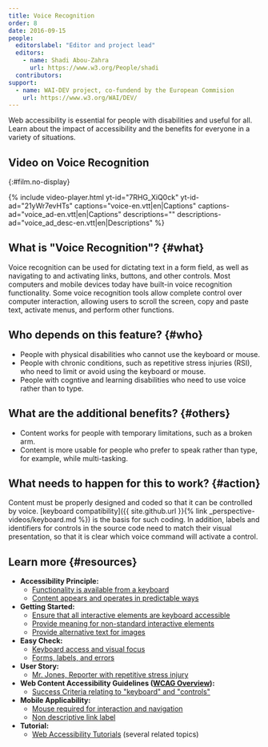 ```yaml
---
title: Voice Recognition
order: 8
date: 2016-09-15
people:
  editorslabel: "Editor and project lead"
  editors:
    - name: Shadi Abou-Zahra
      url: https://www.w3.org/People/shadi
  contributors:
support:
  - name: WAI-DEV project, co-fundend by the European Commision
    url: https://www.w3.org/WAI/DEV/
---
```


Web accessibility is essential for people with disabilities and useful
for all. Learn about the impact of accessibility and the benefits for
everyone in a variety of situations.

## Video on Voice Recognition
{:#film.no-display}

{% include video-player.html
    yt-id="7RHG_XiQ0ck"
    yt-id-ad="21yWr7evHTs"
    captions="voice-en.vtt|en|Captions"
    captions-ad="voice_ad-en.vtt|en|Captions"
    descriptions=""
    descriptions-ad="voice_ad_desc-en.vtt|en|Descriptions"
%}

What is "Voice Recognition"? {#what}
----------------------------

Voice recognition can be used for dictating text in a form field, as
well as navigating to and activating links, buttons, and other controls.
Most computers and mobile devices today have built-in voice recognition
functionality. Some voice recognition tools allow complete control over
computer interaction, allowing users to scroll the screen, copy and
paste text, activate menus, and perform other functions.

Who depends on this feature? {#who}
----------------------------

-   People with physical disabilities who cannot use the keyboard or
    mouse.
-   People with chronic conditions, such as repetitive stress injuries
    (RSI), who need to limit or avoid using the keyboard or mouse.
-   People with cogntive and learning disabilities who need to use voice
    rather than to type.

What are the additional benefits? {#others}
---------------------------------

-   Content works for people with temporary limitations, such as a
    broken arm.
-   Content is more usable for people who prefer to speak rather than
    type, for example, while multi-tasking.

What needs to happen for this to work? {#action}
--------------------------------------

Content must be properly designed and coded so that it can be controlled
by voice. [keyboard compatibility]({{ site.github.url }}{% link _perspective-videos/keyboard.md %}) is the basis for such
coding. In addition, labels and identifiers for controls in the source
code need to match their visual presentation, so that it is clear which
voice command will activate a control.

Learn more {#resources}
----------

-   **Accessibility Principle:**
    -   [Functionality is available from a
        keyboard](https://www.w3.org/WAI/intro/people-use-web/principles#keyboard)
    -   [Content appears and operates in predictable
        ways](https://www.w3.org/WAI/intro/people-use-web/principles#predictable)
-   **Getting Started:**
    -   [Ensure that all interactive elements are keyboard
        accessible](https://www.w3.org/WAI/gettingstarted/tips/developing.html#ensure-that-all-interactive-elements-are-keyboard-accessible)
    -   [Provide meaning for non-standard interactive
        elements](https://www.w3.org/WAI/gettingstarted/tips/developing.html#provide-meaning-for-non-standard-interactive-elements)
    -   [Provide alternative text for
        images](https://www.w3.org/WAI/gettingstarted/tips/designing.html#provide-alternative-text-for-images)
-   **Easy Check:**
    -   [Keyboard access and visual
        focus](https://www.w3.org/WAI/eval/preliminary.html#interaction)
    -   [Forms, labels, and
        errors](https://www.w3.org/WAI/eval/preliminary#forms)
-   **User Story:**
    -   [Mr. Jones, Reporter with repetitive stress
        injury](https://www.w3.org/WAI/intro/people-use-web/stories.html#reporter)
-   **Web Content Accessibility Guidelines ([WCAG
    Overview](https://www.w3.org/WAI/intro/wcag)):**
    -   [Success Criteria relating to "keyboard" and
        "controls"](https://www.w3.org/WAI/WCAG20/quickref/?tags=keyboard%2Ccontrols)
-   **Mobile Applicability:**
    -   [Mouse required for interaction and
        navigation](https://www.w3.org/WAI/mobile/experiences.html#mouse)
    -   [Non descriptive link
        label](https://www.w3.org/WAI/mobile/experiences.html#link-label)
-   **Tutorial:**
    -   [Web Accessibility Tutorials](https://www.w3.org/WAI/tutorials/)
        (several related topics)

